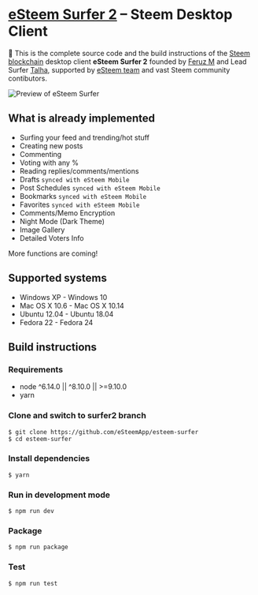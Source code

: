 # [eSteem Surfer 2][esteem_desktop] – Steem Desktop Client

🎉 This is the complete source code and the build instructions of the [Steem blockchain](https://steem.io/) desktop client **eSteem Surfer 2** founded by [Feruz M](https://steemit.com/@good-karma) and Lead Surfer [Talha](https://steemit.com/@talhasch), supported by [eSteem team](https://steemit.com/@esteemapp) and vast Steem community contibutors.

![Preview of eSteem Surfer](https://user-images.githubusercontent.com/1177676/48030022-b4614000-e147-11e8-8204-f7c4355a6ac7.png)

## What is already implemented

- Surfing your feed and trending/hot stuff
- Creating new posts
- Commenting
- Voting with any %
- Reading replies/comments/mentions
- Drafts `synced with eSteem Mobile`
- Post Schedules `synced with eSteem Mobile`
- Bookmarks `synced with eSteem Mobile`
- Favorites `synced with eSteem Mobile`
- Comments/Memo Encryption
- Night Mode (Dark Theme)
- Image Gallery
- Detailed Voters Info

More functions are coming!

## Supported systems

- Windows XP - Windows 10
- Mac OS X 10.6 - Mac OS X 10.14
- Ubuntu 12.04 - Ubuntu 18.04
- Fedora 22 - Fedora 24

## Build instructions

### Requirements

- node ^6.14.0 || ^8.10.0 || >=9.10.0
- yarn

### Clone and switch to surfer2 branch

```
$ git clone https://github.com/eSteemApp/esteem-surfer
$ cd esteem-surfer
```

### Install dependencies

```
$ yarn
```

### Run in development mode

```
$ npm run dev
```

### Package

```
$ npm run package
```

### Test

```
$ npm run test
```

[//]: # 'LINKS'
[esteem_desktop]: https://esteem.app
